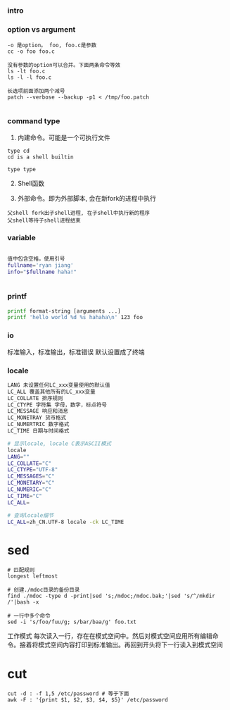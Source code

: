 ### intro

 ### option vs argument
 
```shell
-o 是option。 foo, foo.c是参数
cc -o foo foo.c  

没有参数的option可以合并。下面两条命令等效
ls -lt foo.c
ls -l -l foo.c

长选项前面添加两个减号
patch --verbose --backup -p1 < /tmp/foo.patch


```

### command type
1. 内建命令。可能是一个可执行文件
```
type cd
cd is a shell builtin

type type

```
2. Shell函数

3. 外部命令。即为外部脚本, 会在新fork的进程中执行
```
父shell fork出子shell进程, 在子shell中执行新的程序
父shell等待子shell进程结束
```

### variable
```bash

值中包含空格，使用引号
fullname='ryan jiang'
info="$fullname haha!"
	
```

### printf
```bash
printf format-string [arguments ...]
printf 'hello world %d %s hahaha\n' 123 foo
```

### io
标准输入，标准输出，标准错误
默认设置成了终端

### locale
```bash
LANG 未设置任何LC_xxx变量使用的默认值
LC_ALL 覆盖其他所有的LC_xxx变量
LC_COLLATE 排序规则
LC_CTYPE 字符集 字母，数字，标点符号
LC_MESSAGE 响应和消息
LC_MONETRAY 货币格式
LC_NUMERTRIC 数字格式
LC_TIME 日期与时间格式

# 显示locale, locale C表示ASCII模式
locale
LANG=""
LC_COLLATE="C"
LC_CTYPE="UTF-8"
LC_MESSAGES="C"
LC_MONETARY="C"
LC_NUMERIC="C"
LC_TIME="C"
LC_ALL=

# 查询locale细节
LC_ALL=zh_CN.UTF-8 locale -ck LC_TIME

```


# sed
```
# 匹配规则
longest leftmost

# 创建./mdoc目录的备份目录
find ./mdoc -type d -print|sed 's;/mdoc;/mdoc.bak;'|sed 's/^/mkdir /'|bash -x

# 一行中多个命令
sed -i 's/foo/fuu/g; s/bar/baa/g' foo.txt

```

工作模式
每次读入一行，存在在模式空间中。然后对模式空间应用所有编辑命令。接着将模式空间内容打印到标准输出。再回到开头将下一行读入到模式空间

# cut
```
cut -d : -f 1,5 /etc/password # 等于下面
awk -F : '{print $1, $2, $3, $4, $5}' /etc/password

```

